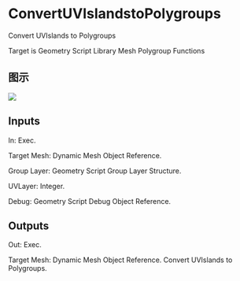 # ConvertUVIslandstoPolygroups

Convert UVIslands to Polygroups

Target is Geometry Script Library Mesh Polygroup Functions

## 图示

![]($-20221218-19123599.png)

## Inputs

In: Exec.

Target Mesh: Dynamic Mesh Object Reference.

Group Layer: Geometry Script Group Layer Structure.

UVLayer: Integer.

Debug: Geometry Script Debug Object Reference.  

## Outputs

Out: Exec.

Target Mesh: Dynamic Mesh Object Reference. Convert UVIslands to Polygroups.

